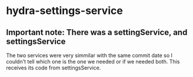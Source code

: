 # hydra-settings-service

## Important note: There was a settingService, and  settingsService 
 The two services were very simmilar with the same commit date so I couldn't tell which one is the one we needed or if we needed both.
 This receives its code from settingsService.
